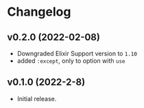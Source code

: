<!-- @format -->

# Changelog

## v0.2.0 (2022-02-08)

 - Downgraded Elixir Support version to `1.10`
 - added `:except`, only to option with `use`

## v0.1.0 (2022-2-8)

- Initial release.

